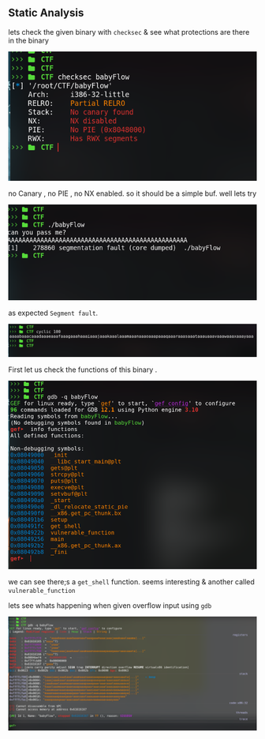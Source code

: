 ## Static Analysis

lets check the given binary with `checksec` & see what protections are there in the binary 

![](images/pwn1.png)

no Canary , no PIE , no NX enabled. so it should be a simple buf. well lets try 

![](images/pwn2.png)

as expected `Segment fault`.



![](images/pwn3.png)

First let us check the functions of this binary .

![](images/pwn4.png)

we can see there;s a `get_shell` function. seems interesting & another called `vulnerable_function`

lets see whats happening when given overflow input using `gdb`


![](images/pwn5.png)

